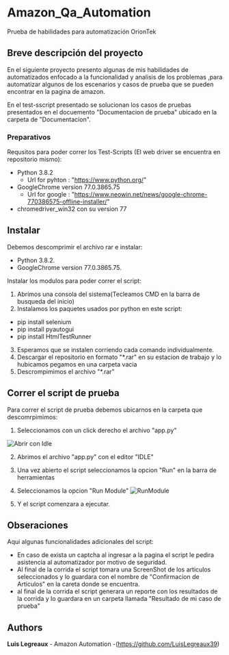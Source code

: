 # Amazon_Qa_Automation
Prueba de habilidades para automatización OrionTek

## Breve descripción del proyecto

En el siguiente proyecto presento algunas de mis habilidades de automatizados enfocado a la funcionalidad y analisis de los problemas ,para automatizar algunos de los escenarios y casos de prueba que se pueden encontrar en la pagina de amazon.

En el test-sscript presentado se solucionan los casos de pruebas presentados en el docuemento "Documentacion de prueba" ubicado en la carpeta de "Documentacion".

### Preparativos

Requsitos para poder correr los Test-Scripts (El web driver se encuentra en repositorio mismo):
  - Python 3.8.2
    - Url for pyhton : "https://www.python.org/"
  - GoogleChrome version 77.0.3865.75
    - Url for google : "https://www.neowin.net/news/google-chrome-770386575-offline-installer/" 
  - chromedriver_win32 con su version  77
  
## Instalar
Debemos descomprimir el archivo rar e instalar:

- Python 3.8.2.
- GoogleChrome version 77.0.3865.75.

Instalar los modulos para poder correr el script:
1. Abrimos una consola del sistema(Tecleamos CMD en la barra de busqueda del inicio)
2. Instalamos los paquetes usados por python en este script:
  - pip install selenium
  - pip install pyautogui
  - pip install HtmlTestRunner
3. Esperamos que se instalen corriendo cada comando individualmente.
4. Descargar el repositorio en formato "*.rar" en su estacion de trabajo y lo hubicamos pegamos en una carpeta vacia
5. Descrompimimos el archivo "*.rar"

## Correr el script de prueba

Para correr el script de prueba debemos ubicarnos en la carpeta que descomrpimimos:
1. Seleccionamos con un click derecho el archivo "app.py"

![Abrir con Idle](https://user-images.githubusercontent.com/59577641/83972364-03e98e00-a8e0-11ea-8ff3-14b241f75c45.PNG)

2. Abrimos el archivo "app.py" con el editor "IDLE"
3. Una vez abierto el script seleccionamos la opcion "Run" en la barra de herramientas
4. Seleccionamos la opcion "Run Module"
![RunModule](https://user-images.githubusercontent.com/59577641/83972367-0e0b8c80-a8e0-11ea-94e7-90952e7222e1.PNG)

5. Y el script comenzara a ejecutar.

## Obseraciones
Aqui algunas funcionalidades adicionales del script:

- En caso de exista un captcha al ingresar a la pagina el script le pedira asistencia al automatizador por motivo de seguridad.
- Al final de la corrida el script tomara una ScreenShot de los articulos seleccionados y lo guardara con el nombre de "Confirmacion de Articulos" en la careta donde se encuentra.
- al final de la corrida el script generara un reporte con los resultados de la corrida y lo guardara en un carpeta llamada "Resultado de mi caso de prueba"



## Authors

**Luis Legreaux** - Amazon Automation -(https://github.com/LuisLegreaux39)

